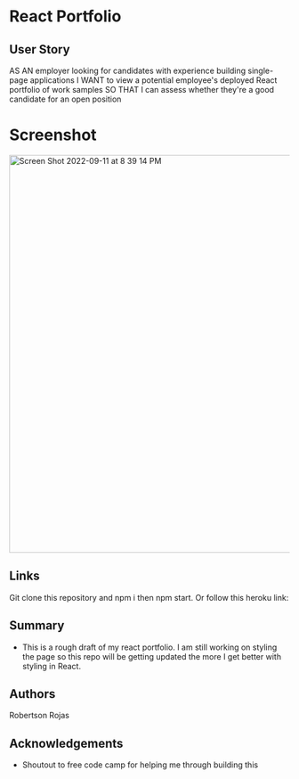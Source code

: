 # React Portfolio

## User Story
AS AN employer looking for candidates with experience building single-page applications
I WANT to view a potential employee's deployed React portfolio of work samples
SO THAT I can assess whether they're a good candidate for an open position

# Screenshot

<img width="714" alt="Screen Shot 2022-09-11 at 8 39 14 PM" src="https://user-images.githubusercontent.com/106710271/189569634-375148f3-f319-403d-86da-9b946fdc685f.png">


## Links

Git clone this repository and npm i then npm start. Or follow this heroku link: 

## Summary

* This is a rough draft of my react portfolio. I am still working on styling the page so this repo will be getting updated the more I get better with styling in React. 

## Authors 
Robertson Rojas

## Acknowledgements

* Shoutout to free code camp for helping me through building this
